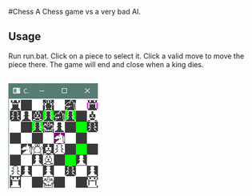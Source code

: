 #Chess
A Chess game vs a very bad AI.

## Usage
Run run.bat.
Click on a piece to select it. Click a valid move to move the piece there.
The game will end and close when a king dies.

##
![Chess game screenshot](assets/chess_ss.png?raw=true "Chess")
